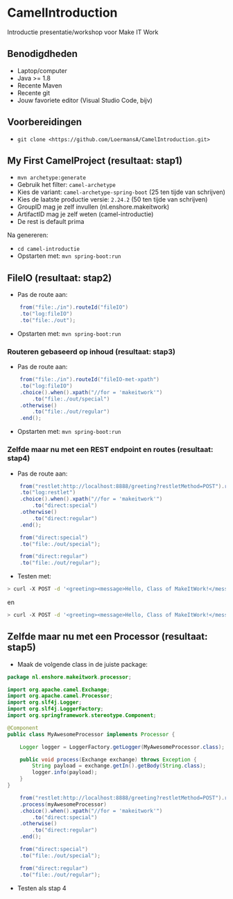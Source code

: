 # CamelIntroduction

Introductie presentatie/workshop voor Make IT Work

## Benodigdheden

- Laptop/computer
- Java >= 1.8
- Recente Maven
- Recente git
- Jouw favoriete editor (Visual Studio Code, bijv)

## Voorbereidingen

- `git clone <https://github.com/LoermansA/CamelIntroduction.git>`

## My First CamelProject (resultaat: stap1)

- `mvn archetype:generate`
- Gebruik het filter: `camel-archetype`
- Kies de variant: `camel-archetype-spring-boot` (25 ten tijde van schrijven)
- Kies de laatste productie versie: `2.24.2` (50 ten tijde van schrijven)
- GroupID mag je zelf invullen (nl.enshore.makeitwork)
- ArtifactID mag je zelf weten (camel-introductie)
- De rest is default prima

Na genereren:

- `cd camel-introductie`
- Opstarten met: `mvn spring-boot:run`

## FileIO (resultaat: stap2)

- Pas de route aan:

```java
    from("file:./in").routeId("fileIO")
    .to("log:fileIO")
    .to("file:./out");
```

- Opstarten met: `mvn spring-boot:run`

### Routeren gebaseerd op inhoud (resultaat: stap3)

- Pas de route aan:

```java
    from("file:./in").routeId("fileIO-met-xpath")
    .to("log:fileIO")
    .choice().when().xpath("//for = 'makeitwork'")
        .to("file:./out/special")
    .otherwise()
        .to("file:./out/regular")
    .end();
```

- Opstarten met: `mvn spring-boot:run`

### Zelfde maar nu met een REST endpoint en routes (resultaat: stap4)

- Pas de route aan:

```java
    from("restlet:http://localhost:8888/greeting?restletMethod=POST").routeId("restEndpoint")
    .to("log:restlet")
    .choice().when().xpath("//for = 'makeitwork'")
        .to("direct:special")
    .otherwise()
        .to("direct:regular")
    .end();

    from("direct:special")
    .to("file:./out/special");

    from("direct:regular")
    .to("file:./out/regular");
```

- Testen met:

```bash
> curl -X POST -d '<greeting><message>Hello, Class of MakeItWork!</message><for>makeitwork</for></greeting>' http://localhost:8888/greeting
```

en

```bash
> curl -X POST -d '<greeting><message>Hello, Class of MakeItWork!</message><for>other</for></greeting>' http://localhost:8888/greeting
```

## Zelfde maar nu met een Processor (resultaat: stap5)

- Maak de volgende class in de juiste package:

```java
package nl.enshore.makeitwork.processor;

import org.apache.camel.Exchange;
import org.apache.camel.Processor;
import org.slf4j.Logger;
import org.slf4j.LoggerFactory;
import org.springframework.stereotype.Component;

@Component
public class MyAwesomeProcessor implements Processor {

    Logger logger = LoggerFactory.getLogger(MyAwesomeProcessor.class);

    public void process(Exchange exchange) throws Exception {
        String payload = exchange.getIn().getBody(String.class);
        logger.info(payload);
    }
}
```

```java
    from("restlet:http://localhost:8888/greeting?restletMethod=POST").routeId("restEndpoint")
    .process(myAwesomeProcessor)
    .choice().when().xpath("//for = 'makeitwork'")
        .to("direct:special")
    .otherwise()
        .to("direct:regular")
    .end();

    from("direct:special")
    .to("file:./out/special");

    from("direct:regular")
    .to("file:./out/regular");
```

- Testen als stap 4
